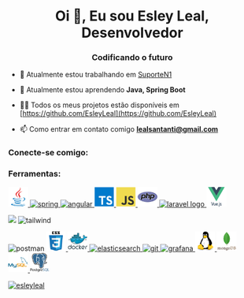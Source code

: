 <h1 align="center">Oi 👋, Eu sou Esley Leal, Desenvolvedor</h1>
<h3 align="center">Codificando o futuro</h3>

- 🔭 Atualmente estou trabalhando em [SuporteN1](https://github.com/EsleyLeal/suporteN1v)

- 🌱 Atualmente estou aprendendo **Java, Spring Boot**

- 👨‍💻 Todos os meus projetos estão disponíveis em [https://github.com/EsleyLeal](https://github.com/EsleyLeal)

- 📫 Como entrar em contato comigo **lealsantanti@gmail.com**

<h3 align="left">Conecte-se comigo:</h3>
<p align="left">
</p>

<h3 align="left">Ferramentas:</h3>
<p align="left"> <a href="https://angular.io" target="_blank" rel="noreferrer"> 
  <img src="https://raw.githubusercontent.com/devicons/devicon/master/icons/java/java-original.svg" alt="java" width="40" height="40"/> </a> <a href="https://developer.mozilla.org/en-US/docs/Web/JavaScript" target="_blank" rel="noreferrer"> 
  <img src="https://www.vectorlogo.zone/logos/springio/springio-icon.svg" alt="spring" width="40" height="40"/> </a> <a href="https://tailwindcss.com/" target="_blank" rel="noreferrer"> 
  <img src="https://angular.io/assets/images/logos/angular/angular.svg" alt="angular" width="40" height="40"/> </a> <a href="https://getbootstrap.com" target="_blank" rel="noreferrer"> 
  <img src="https://raw.githubusercontent.com/devicons/devicon/master/icons/typescript/typescript-original.svg" alt="typescript" largura="40" width="40" altura="40"/> </a> <a href="https://vuejs.org/" target="_blank" rel="noreferrer"> 
  <img src="https://raw.githubusercontent.com/devicons/devicon/master/icons/javascript/javascript-original.svg" alt="javascript" width="40" height="40"/> </a> <a href="https://www.linux.org/" target="_blank" rel="noreferrer"> 
  <img src="https://raw.githubusercontent.com/devicons/devicon/master/icons/php/php-original.svg" alt="php" width="40" height="40"/> </a> <a href="https://www.postgresql.org" target="_blank" rel="noreferrer"> 
  <img src="https://cdn.jsdelivr.net/gh/devicons/devicon@latest/icons/laravel/laravel-original.svg" height="30" alt="laravel logo" />
  <img src="https://raw.githubusercontent.com/devicons/devicon/master/icons/vuejs/vuejs-original-wordmark.svg" alt="vuejs" largura="40" width="40" altura="40" /> </a> </p>
  <img src="https://cdn.jsdelivr.net/gh/devicons/devicon@latest/icons/bootstrap/bootstrap-original.svg" width="40" />
  <img src="https://www.vectorlogo.zone/logos/tailwindcss/tailwindcss-icon.svg" alt="tailwind" width="40" height="40" /> 
  
  <img src="https://www.vectorlogo.zone/logos/getpostman/getpostman-icon.svg" alt="postman" width="40" height="40"/> </a> <a href="https://spring.io/" target="_blank" rel="noreferrer"> 
  <img src="https://raw.githubusercontent.com/devicons/devicon/master/icons/css3/css3-original-wordmark.svg" alt="css3" width="40" height="40"/> </a> <a href="https://www.docker.com/" target="_blank" rel="noreferrer"> 
  <img src="https://raw.githubusercontent.com/devicons/devicon/master/icons/docker/docker-original-wordmark.svg" alt="docker" width="40" height="40"/> </a> <a href="https://www.elastic.co" target="_blank" rel="noreferrer"> 
  <img src="https://www.vectorlogo.zone/logos/elastic/elastic-icon.svg" alt="elasticsearch" width="40" altura="40"/> </a> <a href="https://git-scm.com/" target="_blank" rel="noreferrer"> 
  <img src="https://www.vectorlogo.zone/logos/git-scm/git-scm-icon.svg" alt="git" width="40" height="40"/> </a> <a href="https://grafana.com" target="_blank" rel="noreferrer"> 
  <img src="https://www.vectorlogo.zone/logos/grafana/grafana-icon.svg" alt="grafana" width="40" height="40"/> </a> <a href="https://www.java.com" target="_blank" rel="noreferrer"> 
  <img src="https://raw.githubusercontent.com/devicons/devicon/master/icons/linux/linux-original.svg" alt="linux" width="40" height="40"/> </a> <a href="https://www.mongodb.com/" target="_blank" rel="noreferrer"> 
  <img src="https://raw.githubusercontent.com/devicons/devicon/master/icons/mongodb/mongodb-original-wordmark.svg" alt="mongodb" width="40" height="40"/> </a> <a href="https://www.mysql.com/" target="_blank" rel="noreferrer"> 
  <img src="https://raw.githubusercontent.com/devicons/devicon/master/icons/mysql/mysql-original-wordmark.svg" alt="mysql" width="40" height="40"/> </a> <a href="https://www.php.net" target="_blank" rel="noreferrer"> 
  <img src="https://raw.githubusercontent.com/devicons/devicon/master/icons/postgresql/postgresql-original-wordmark.svg" alt="postgresql" width="40" height="40"/> </a> <a href="https://postman.com" target="_blank" rel="noreferrer">

<p><img align="center" src="https://github-readme-stats.vercel.app/api/top-langs?username=esleyleal&show_icons=true&locale=en&layout=compact" alt="esleyleal" /></p>
